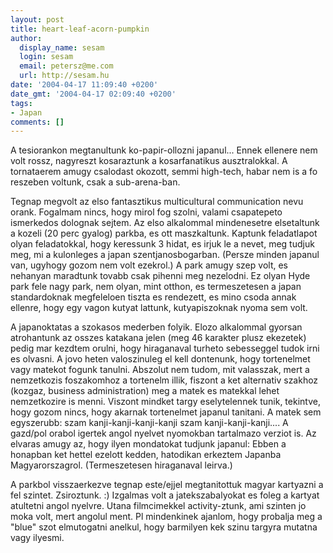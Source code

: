 ```yaml
---
layout: post
title: heart-leaf-acorn-pumpkin
author:
  display_name: sesam
  login: sesam
  email: petersz@me.com
  url: http://sesam.hu
date: '2004-04-17 11:09:40 +0200'
date_gmt: '2004-04-17 02:09:40 +0200'
tags:
- Japan
comments: []
---
```


A tesiorankon megtanultunk ko-papir-ollozni japanul... Ennek ellenere nem volt rossz, nagyreszt kosaraztunk a kosarfanatikus ausztralokkal. A tornataerem amugy csalodast okozott, semmi high-tech, habar nem is a fo reszeben voltunk, csak a sub-arena-ban.

Tegnap megvolt az elso fantasztikus multicultural communication nevu orank. Fogalmam nincs, hogy mirol fog szolni, valami csapatepeto ismerkedos dolognak sejtem. Az elso alkalommal mindenesetre elsetaltunk a kozeli (20 perc gyalog) parkba, es ott maszkaltunk. Kaptunk feladatlapot olyan feladatokkal, hogy keressunk 3 hidat, es irjuk le a nevet, meg tudjuk meg, mi a kulonleges a japan szentjanosbogarban. (Persze minden japanul van, ugyhogy gozom nem volt ezekrol.) A park amugy szep volt, es nehanyan maradtunk tovabb csak pihenni meg nezelodni. Ez olyan Hyde park fele nagy park, nem olyan, mint otthon, es termeszetesen a japan standardoknak megfeleloen tiszta es rendezett, es mino csoda annak ellenre, hogy egy vagon kutyat lattunk, kutyapiszoknak nyoma sem volt.

A japanoktatas a szokasos mederben folyik. Elozo alkalommal gyorsan atrohantunk az osszes katakana jelen (meg 46 karakter plusz ekezetek) pedig mar kezdtem orulni, hogy hiraganaval turheto sebesseggel tudok irni es olvasni. A jovo heten valoszinuleg el kell dontenunk, hogy tortenelmet vagy matekot fogunk tanulni. Abszolut nem tudom, mit valasszak, mert a nemzetkozis foszakomhoz a tortenelm illik, fiszont a ket alternativ szakhoz (kozgaz, business administration) meg a matek es matekkal lehet nemzetkozire is menni. Viszont mindket targy eselytelennek tunik, tekintve, hogy gozom nincs, hogy akarnak tortenelmet japanul tanitani. A matek sem egyszerubb: szam kanji-kanji-kanji-kanji szam kanji-kanji-kanji.... A gazd/pol orabol igertek angol nyelvet nyomokban tartalmazo verziot is. Az elvaras amugy az, hogy ilyen mondatokat tudjunk japanul: Ebben a honapban ket hettel ezelott kedden, hatodikan erkeztem Japanba Magyarorszagrol. (Termeszetesen hiraganaval leirva.)

A parkbol visszaerkezve tegnap este/ejjel megtanitottuk magyar kartyazni a fel szintet. Zsiroztunk. :) Izgalmas volt a jatekszabalyokat es foleg a kartyat atultetni angol nyelvre. Utana filmcimekkel activity-ztunk, ami szinten jo moka volt, mert angolul ment. Pl mindenkinek ajanlom, hogy probalja meg a "blue" szot elmutogatni anelkul, hogy barmilyen kek szinu targyra mutatna vagy ilyesmi.
